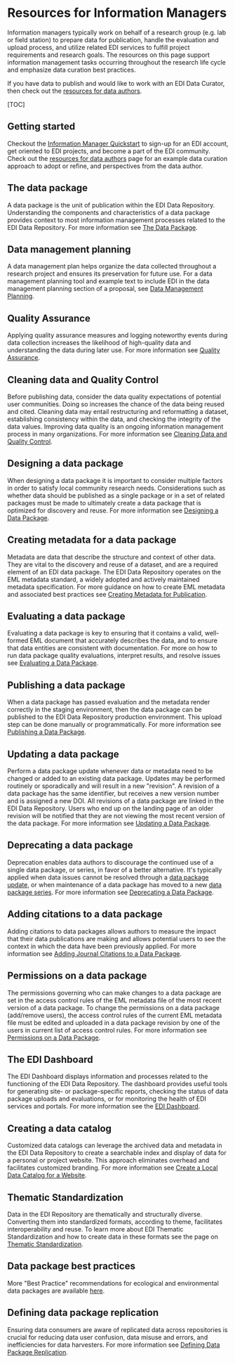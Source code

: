# Resources for Information Managers

Information managers typically work on behalf of a research group (e.g. lab or field station) to prepare data for publication, handle the evaluation and upload process, and utilize related EDI services to fulfill project requirements and research goals. The resources on this page support information management tasks occurring throughout the research life cycle and emphasize data curation best practices.

If you have data to publish and would like to work with an EDI Data Curator, then check out the [resources for data authors](/templates/resources/resources-for-data-authors.md).

[TOC]

## Getting started

Checkout the [Information Manager Quickstart](/templates/resources/information-manager-quickstart.md) to sign-up for an EDI account, get oriented to EDI projects, and become a part of the EDI community. Check out the [resources for data authors](/templates/resources/resources-for-data-authors.md) page for an example data curation approach to adopt or refine, and perspectives from the data author.

## The data package

A data package is the unit of publication within the EDI Data Repository. Understanding the components and characteristics of a data package provides context to most information management processes related to the EDI Data Repository. For more information see [The Data Package](/templates/resources/the-data-package.md).

## Data management planning

A data management plan helps organize the data collected throughout a research project and ensures its preservation for future use. For a data management planning tool and example text to include EDI in the data management planning section of a proposal, see [Data Management Planning](/templates/resources/data-management-planning.md).


## Quality Assurance

Applying quality assurance measures and logging noteworthy events during data collection increases the likelihood of high-quality data and understanding the data during later use. For more information see [Quality Assurance](/templates/resources/quality-assurance.md).

## Cleaning data and Quality Control

Before publishing data, consider the data quality expectations of potential user communities. Doing so increases the chance of the data being reused and cited. Cleaning data may entail restructuring and reformatting a dataset, establishing consistency within the data, and checking the integrity of the data values. Improving data quality is an ongoing information management process in many organizations. For more information see [Cleaning Data and Quality Control](/templates/resources/cleaning-data-and-quality-control.md).

## Designing a data package

When designing a data package it is important to consider multiple factors in order to satisfy local community research needs. Considerations such as whether data should be published as a single package or in a set of related packages must be made to ultimately create a data package that is optimized for discovery and reuse. For more information see [Designing a Data Package](/templates/resources/designing-a-data-package.md).

## Creating metadata for a data package

Metadata are data that describe the structure and context of other data. They are vital to the discovery and reuse of a dataset, and are a required element of an EDI data package. The EDI Data Repository operates on the EML metadata standard, a widely adopted and actively maintained metadata specification. For more guidance on how to create EML metadata and associated best practices see [Creating Metadata for Publication](/templates/resources/creating-metadata-for-publication.md).

## Evaluating a data package

Evaluating a data package is key to ensuring that it contains a valid, well-formed EML document that accurately describes the data, and to ensure that data entities are consistent with documentation. For more on how to run data package quality evaluations, interpret results, and resolve issues see [Evaluating a Data Package](/templates/resources/evaluating-a-data-package.md).

## Publishing a data package

When a data package has passed evaluation and the metadata render correctly in the staging environment, then the data package can be published to the EDI Data Repository production environment. This upload step can be done manually or programmatically. For more information see [Publishing a Data Package](/templates/resources/publishing-a-data-package.md).


## Updating a data package

Perform a data package update whenever data or metadata need to be changed or added to an existing data package. Updates may be performed routinely or sporadically and will result in a new "revision". A revision of a data package has the same identifier, but receives a new version number and is assigned a new DOI. All revisions of a data package are linked in the EDI Data Repository. Users who end up on the landing page of an older revision will be notified that they are not viewing the most recent version of the data package. For more information see [Updating a Data Package](/templates/resources/updating-a-data-package.md).

## Deprecating a data package

Deprecation enables data authors to discourage the continued use of a single data package, or series, in favor of a better alternative. It's typically applied when data issues cannot be resolved through a [data package update](/templates/resources/updating-a-data-package.md), or when maintenance of a data package has moved to a new [data package series](/templates/resources/the-data-package.md#versioning-data-packages). For more information see [Deprecating a Data Package](/templates/resources/deprecating-a-data-package.md).

## Adding citations to a data package

Adding citations to data packages allows authors to measure the impact that their data publications are making and allows potential users to see the context in which the data have been previously applied. For more information see [Adding Journal Citations to a Data Package](/templates/resources/add-citation.md).

## Permissions on a data package

The permissions governing who can make changes to a data package are set in the access control rules of the EML metadata file of the most recent version of a data package. To change the permissions on a data package (add/remove users), the access control rules of the current EML metadata file must be edited and uploaded in a data package revision by one of the users in current list of access control rules. For more information see [Permissions on a Data Package](/templates/resources/access-control.md).


## The EDI Dashboard

The EDI Dashboard displays information and processes related to the functioning of the EDI Data Repository. The dashboard provides useful tools for generating site- or package-specific reports, checking the status of data package uploads and evaluations, or for monitoring the health of EDI services and portals. For more information see the [EDI Dashboard](/templates/resources/the-edi-dashboard.md).

## Creating a data catalog

Customized data catalogs can leverage the archived data and metadata in the EDI Data Repository to create a searchable index and display of data for a personal or project website. This approach eliminates overhead and facilitates customized branding. For more information see [Create a Local Data Catalog for a Website](/templates/resources/create-a-data-catalog.md).

## Thematic Standardization

Data in the EDI Repository are thematically and structurally diverse. Converting them into standardized formats, according to theme, facilitates interoperability and reuse. To learn more about EDI Thematic Standardization and how to create data in these formats see the page on [Thematic Standardization](/templates/resources/thematic-standardization.md).

## Data package best practices

More "Best Practice" recommendations for ecological and environmental data packages are available [here](https://ediorg.github.io/data-package-best-practices/).

## Defining data package replication


Ensuring data consumers are aware of replicated data across repositories is crucial for reducing data user confusion, data misuse and errors, and inefficiencies for data harvesters. For more information see [Defining Data Package Replication](/templates/resources/defining-data-replication.md).

